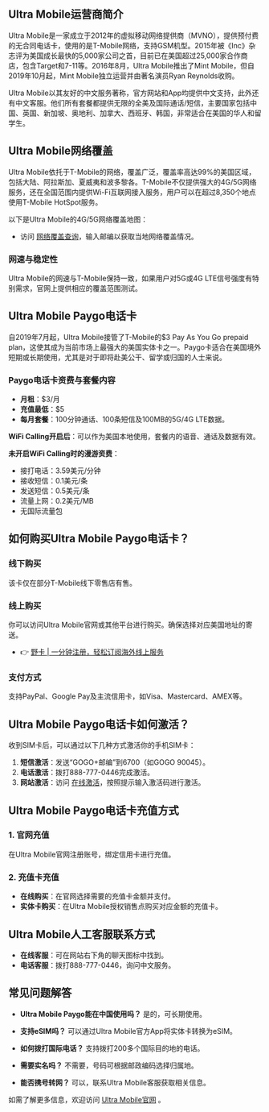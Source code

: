 ## Ultra Mobile运营商简介

Ultra Mobile是一家成立于2012年的虚拟移动网络提供商（MVNO），提供预付费的无合同电话卡，使用的是T-Mobile网络，支持GSM机型。2015年被《Inc》杂志评为美国成长最快的5,000家公司之首，目前已在美国超过25,000家合作商店，包含Target和7-11等。2016年8月，Ultra Mobile推出了Mint Mobile，但自2019年10月起，Mint Mobile独立运营并由著名演员Ryan Reynolds收购。

Ultra Mobile以其友好的中文服务著称，官方网站和App均提供中文支持，此外还有中文客服。他们所有套餐都提供无限的全美及国际通话/短信，主要国家包括中国、英国、新加坡、奥地利、加拿大、西班牙、韩国，非常适合在美国的华人和留学生。

## Ultra Mobile网络覆盖

Ultra Mobile依托于T-Mobile的网络，覆盖广泛，覆盖率高达99%的美国区域，包括大陆、阿拉斯加、夏威夷和波多黎各。T-Mobile不仅提供强大的4G/5G网络服务，还在全国范围内提供Wi-Fi互联网接入服务，用户可以在超过8,350个地点使用T-Mobile HotSpot服务。

以下是Ultra Mobile的4G/5G网络覆盖地图：

- 访问 [网络覆盖查询](https://bit.ly/bewildcard)，输入邮编以获取当地网络覆盖情况。

### 网速与稳定性

Ultra Mobile的网速与T-Mobile保持一致，如果用户对5G或4G LTE信号强度有特别需求，官网上提供相应的覆盖范围测试。

## Ultra Mobile Paygo电话卡

自2019年7月起，Ultra Mobile接管了T-Mobile的$3 Pay As You Go prepaid plan，这使其成为当前市场上最强大的美国实体卡之一。Paygo卡适合在美国境外短期或长期使用，尤其是对于即将赴美公干、留学或归国的人士来说。

### Paygo电话卡资费与套餐内容

- **月租**：$3/月
- **充值最低**：$5
- **每月套餐**：100分钟通话、100条短信及100MB的5G/4G LTE数据。

**WiFi Calling开启后**：可以作为美国本地使用，套餐内的语音、通话及数据有效。

**未开启WiFi Calling时的漫游资费**：
- 接打电话：3.59美元/分钟
- 接收短信：0.1美元/条
- 发送短信：0.5美元/条
- 流量上网：0.2美元/MB
- 无国际流量包

## 如何购买Ultra Mobile Paygo电话卡？

### 线下购买

该卡仅在部分T-Mobile线下零售店有售。

### 线上购买

你可以访问Ultra Mobile官网或其他平台进行购买。确保选择对应美国地址的寄送。

- 👉 [野卡 | 一分钟注册，轻松订阅海外线上服务](https://bit.ly/bewildcard)

### 支付方式

支持PayPal、Google Pay及主流信用卡，如Visa、Mastercard、AMEX等。

## Ultra Mobile Paygo电话卡如何激活？

收到SIM卡后，可以通过以下几种方式激活你的手机SIM卡：

1. **短信激活**：发送“GOGO+邮编”到6700（如GOGO 90045）。
2. **电话激活**：拨打888-777-0446完成激活。
3. **网站激活**：访问 [在线激活](https://bit.ly/bewildcard)，按照提示输入激活码进行激活。

## Ultra Mobile Paygo电话卡充值方式

### 1. 官网充值

在Ultra Mobile官网注册账号，绑定信用卡进行充值。

### 2. 充值卡充值

- **在线购买**：在官网选择需要的充值卡金额并支付。
- **实体卡购买**：在Ultra Mobile授权销售点购买对应金额的充值卡。

## Ultra Mobile人工客服联系方式

- **在线客服**：可在网站右下角的聊天图标中找到。
- **电话客服**：拨打888-777-0446，询问中文服务。

## 常见问题解答

- **Ultra Mobile Paygo能在中国使用吗？**
  是的，可长期使用。

- **支持eSIM吗？**
  可以通过Ultra Mobile官方App将实体卡转换为eSIM。

- **如何拨打国际电话？**
  支持拨打200多个国际目的地的电话。

- **需要实名吗？**
  不需要，号码可根据邮政编码选择归属地。

- **能否携号转网？**
  可以，联系Ultra Mobile客服获取相关信息。

如需了解更多信息，欢迎访问 [Ultra Mobile官网](https://bit.ly/bewildcard) 。